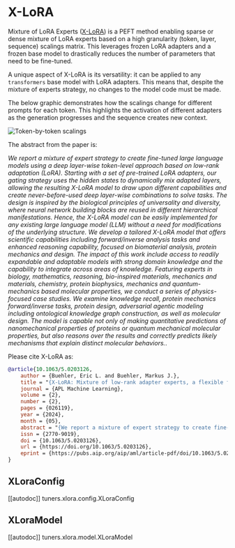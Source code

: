 <!--Copyright 2023 The HuggingFace Team. All rights reserved.

Licensed under the Apache License, Version 2.0 (the "License"); you may not use this file except in compliance with
the License. You may obtain a copy of the License at

http://www.apache.org/licenses/LICENSE-2.0

Unless required by applicable law or agreed to in writing, software distributed under the License is distributed on
an "AS IS" BASIS, WITHOUT WARRANTIES OR CONDITIONS OF ANY KIND, either express or implied. See the License for the
specific language governing permissions and limitations under the License.

⚠️ Note that this file is in Markdown but contain specific syntax for our doc-builder (similar to MDX) that may not be
rendered properly in your Markdown viewer.

-->

# X-LoRA

Mixture of LoRA Experts ([X-LoRA](https://huggingface.co/papers/2402.07148)) is a PEFT method enabling sparse or dense mixture of LoRA experts based on a high granularity (token, layer, sequence) scalings matrix. This leverages frozen LoRA adapters and a frozen base model to drastically reduces the number of parameters that need to be fine-tuned.

A unique aspect of X-LoRA is its versatility: it can be applied to any `transformers` base model with LoRA adapters. This means that, despite the mixture of experts strategy, no changes to the model code must be made.

The below graphic demonstrates how the scalings change for different prompts for each token. This highlights the activation of different adapters as the generation progresses and the sequence creates new context.

![Token-by-token scalings](https://github.com/EricLBuehler/xlora/raw/master/res/token_by_token_scalings.gif)

The abstract from the paper is:

*We report a mixture of expert strategy to create fine-tuned large language models using a deep layer-wise token-level approach based on low-rank adaptation (LoRA). Starting with a set of pre-trained LoRA adapters, our gating strategy uses the hidden states to dynamically mix adapted layers, allowing the resulting X-LoRA model to draw upon different capabilities and create never-before-used deep layer-wise combinations to solve tasks. The design is inspired by the biological principles of universality and diversity, where neural network building blocks are reused in different hierarchical manifestations. Hence, the X-LoRA model can be easily implemented for any existing large language model (LLM) without a need for modifications of the underlying structure. We develop a tailored X-LoRA model that offers scientific capabilities including forward/inverse analysis tasks and enhanced reasoning capability, focused on biomaterial analysis, protein mechanics and design. The impact of this work include access to readily expandable and adaptable models with strong domain knowledge and the capability to integrate across areas of knowledge. Featuring experts in biology, mathematics, reasoning, bio-inspired materials, mechanics and materials, chemistry, protein biophysics, mechanics and quantum-mechanics based molecular properties, we conduct a series of physics-focused case studies. We examine knowledge recall, protein mechanics forward/inverse tasks, protein design, adversarial agentic modeling including ontological knowledge graph construction, as well as molecular design. The model is capable not only of making quantitative predictions of nanomechanical properties of proteins or quantum mechanical molecular properties, but also reasons over the results and correctly predicts likely mechanisms that explain distinct molecular behaviors.*.

Please cite X-LoRA as:
```bibtex
@article{10.1063/5.0203126,
    author = {Buehler, Eric L. and Buehler, Markus J.},
    title = "{X-LoRA: Mixture of low-rank adapter experts, a flexible framework for large language models with applications in protein mechanics and molecular design}",
    journal = {APL Machine Learning},
    volume = {2},
    number = {2},
    pages = {026119},
    year = {2024},
    month = {05},
    abstract = "{We report a mixture of expert strategy to create fine-tuned large language models using a deep layer-wise token-level approach based on low-rank adaptation (LoRA). Starting with a set of pre-trained LoRA adapters, our gating strategy uses the hidden states to dynamically mix adapted layers, allowing the resulting X-LoRA model to draw upon different capabilities and create never-before-used deep layer-wise combinations to solve tasks. The design is inspired by the biological principles of universality and diversity, where neural network building blocks are reused in different hierarchical manifestations. Hence, the X-LoRA model can be easily implemented for any existing large language model without a need for modifications of the underlying structure. We develop a tailored X-LoRA model that offers scientific capabilities, including forward/inverse analysis tasks and enhanced reasoning capability, focused on biomaterial analysis, protein mechanics, and design. The impact of this work includes access to readily expandable and adaptable models with strong domain knowledge and the capability to integrate across areas of knowledge. Featuring experts in biology, mathematics, reasoning, bio-inspired materials, mechanics and materials, chemistry, protein biophysics, mechanics, and quantum-mechanics based molecular properties, we conduct a series of physics-focused case studies. We examine knowledge recall, protein mechanics forward/inverse tasks, protein design, adversarial agentic modeling including ontological knowledge graph construction, and molecular design. The model is capable not only of making quantitative predictions of nanomechanical properties of proteins or quantum mechanical molecular properties but also reasoning over the results and correctly predicting likely mechanisms that explain distinct molecular behaviors.}",
    issn = {2770-9019},
    doi = {10.1063/5.0203126},
    url = {https://doi.org/10.1063/5.0203126},
    eprint = {https://pubs.aip.org/aip/aml/article-pdf/doi/10.1063/5.0203126/19964043/026119\_1\_5.0203126.pdf},
}
```

## XLoraConfig

[[autodoc]] tuners.xlora.config.XLoraConfig

## XLoraModel

[[autodoc]] tuners.xlora.model.XLoraModel
